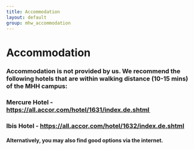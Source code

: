 ```yaml
---
title: Accommodation
layout: default
group: mhw_accommodation
---
```


# Accommodation

### Accommodation is not provided by us. We recommend the following hotels that are within walking distance (10-15 mins) of the MHH campus: 

### Mercure Hotel - https://all.accor.com/hotel/1631/index.de.shtml  
### Ibis Hotel - https://all.accor.com/hotel/1632/index.de.shtml  

#### Alternatively, you may also find good options via the internet. 
